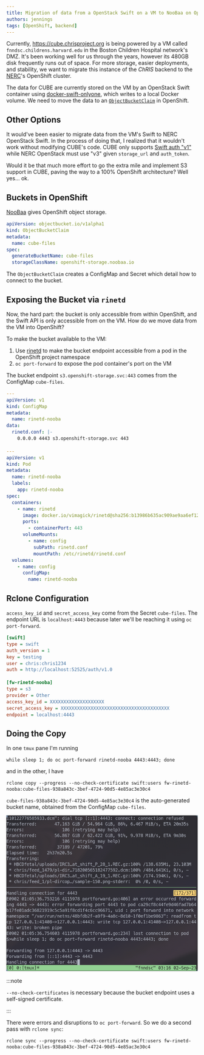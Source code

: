 ```yaml
---
title: Migration of data from a OpenStack Swift on a VM to NooBaa on OpenShift
authors: jennings
tags: [OpenShift, backend]
---
```


Currently, https://cube.chrisproject.org is being powered by a VM called `fnndsc.childrens.harvard.edu`
in the Boston Children Hospital network's DMZ. It's been working well for us through
the years, however its 480GB disk frequently runs out of space. For more
storage, easier deployments, and stability, we want to migrate this instance
of the _ChRIS_ backend to the [NERC](https://nerc.mghpcc.org)'s OpenShift cluster.

The data for CUBE are currently stored on the VM by an OpenStack Swift container using
[docker-swift-onlyone](https://github.com/FNNDSC/docker-swift-onlyone), which writes
to a local Docker volume. We need to move the data to an
[`ObjectBucketClaim`](https://access.redhat.com/documentation/en-us/red_hat_openshift_container_storage/4.6/html/managing_hybrid_and_multicloud_resources/object-bucket-claim)
in OpenShift.

## Other Options

It would've been easier to migrate data from the VM's Swift to NERC OpenStack Swift.
In the process of doing that, I realized that it wouldn't work without modifying CUBE's code.
CUBE only supports [Swift auth "v1"](https://docs.openstack.org/python-swiftclient/2023.1/swiftclient.html#module-swiftclient.authv1)
while NERC OpenStack must use "v3" given `storage_url` and `auth_token`.

Would it be that much more effort to go the extra mile and implement S3 support in CUBE,
paving the way to a 100% OpenShift architecture? Well yes... ok.

## Buckets in OpenShift

[NooBaa](https://www.noobaa.io/) gives OpenShift object storage.

```yaml
apiVersion: objectbucket.io/v1alpha1
kind: ObjectBucketClaim
metadata:
  name: cube-files
spec:
  generateBucketName: cube-files
  storageClassName: openshift-storage.noobaa.io
```

The `ObjectBucketClaim` creates a ConfigMap and Secret which detail how to connect to the bucket.

## Exposing the Bucket via `rinetd`

Now, the hard part: the bucket is only accessible from within OpenShift, and the Swift API is
only accessible from on the VM. How do we move data from the VM into OpenShift?

To make the bucket available to the VM:

1. Use [rinetd](https://github.com/samhocevar/rinetd) to make the bucket endpoint accessible from
   a pod in the OpenShift project namespace
2. `oc port-forward` to expose the pod container's port on the VM

The bucket endpoint `s3.openshift-storage.svc:443` comes from the ConfigMap `cube-files`.

```yaml
---
apiVersion: v1
kind: ConfigMap
metadata:
  name: rinetd-nooba
data:
  rinetd.conf: |-
    0.0.0.0 4443 s3.openshift-storage.svc 443

---
apiVersion: v1
kind: Pod
metadata:
  name: rinetd-nooba
  labels:
    app: rinetd-nooba
spec:
  containers:
    - name: rinetd
      image: docker.io/vimagick/rinetd@sha256:b13986b635ac909ae9aa6ef12972fd7071c91fe538e985b26eee77ad248a6158
      ports:
        - containerPort: 443
      volumeMounts:
        - name: config
          subPath: rinetd.conf
          mountPath: /etc/rinetd/rinetd.conf
  volumes:
    - name: config
      configMap:
        name: rinetd-nooba
```

## Rclone Configuration

`access_key_id` and `secret_access_key` come from the Secret `cube-files`.
The endpoint URL is `localhost:4443` because later we'll be reaching it using `oc port-forward`.

```ini title=~/.config/rclone/rclone.conf
[swift]
type = swift
auth_version = 1
key = testing
user = chris:chris1234
auth = http://localhost:52525/auth/v1.0

[fw-rinetd-nooba]
type = s3
provider = Other
access_key_id = XXXXXXXXXXXXXXXXXXXX
secret_access_key = XXXXXXXXXXXXXXXXXXXXXXXXXXXXXXXXXXXXXXXX
endpoint = localhost:4443
```

## Doing the Copy

In one `tmux` pane I'm running

```shell
while sleep 1; do oc port-forward rinetd-nooba 4443:4443; done
```

and in the other, I have

```shell
rclone copy --progress --no-check-certificate swift:users fw-rinetd-nooba:cube-files-938a843c-3bef-4724-90d5-4e85ac3e30c4
```

`cube-files-938a843c-3bef-4724-90d5-4e85ac3e30c4` is the auto-generated bucket name,
obtained from the ConfigMap `cube-files`.

![Screenshot](./screenshot.png)

:::note

`--no-check-certificates` is necessary because the bucket endpoint uses a self-signed certificate.

:::

There were errors and disruptions to `oc port-forward`. So we do a second pass with `rclone sync`:

```shell
rclone sync --progress --no-check-certificate swift:users fw-rinetd-nooba:cube-files-938a843c-3bef-4724-90d5-4e85ac3e30c4
```
